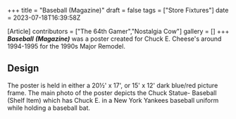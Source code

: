 +++
title = "Baseball (Magazine)"
draft = false
tags = ["Store Fixtures"]
date = 2023-07-18T16:39:58Z

[Article]
contributors = ["The 64th Gamer","Nostalgia Cow"]
gallery = []
+++
<b><i>Baseball</b></i> <b><i>(Magazine)</b></i> was a poster created for Chuck E. Cheese's around 1994-1995 for the 1990s Major Remodel.
<h2>Design</h2>
The poster is held in either a 20½' x 17', or 15' x 12' dark blue/red picture frame. The main photo of the poster depicts the Chuck Statue- Baseball (Shelf Item) which has Chuck E. in a New York Yankees baseball uniform while holding a baseball bat.

